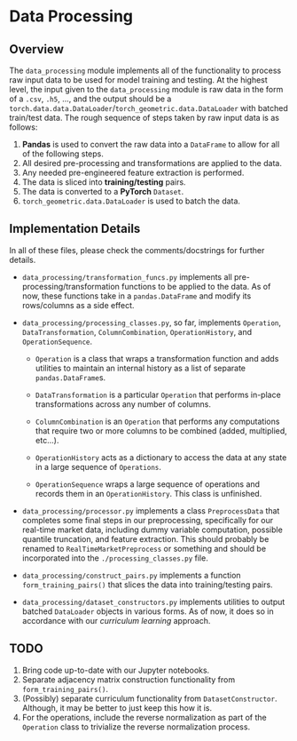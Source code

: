 # Data Processing

## Overview

The `data_processing` module implements all of the functionality to process raw input data to be used for model training and testing. At the highest level, the input given to the `data_processing` module is raw data in the form of a `.csv`, `.h5`, ..., and the output should be a `torch.data.data.DataLoader`/`torch_geometric.data.DataLoader` with batched train/test data. The rough sequence of steps taken by raw input data is as follows:

1.  **Pandas** is used to convert the raw data into a `DataFrame` to allow for all of the following steps.
2.  All desired pre-processing and transformations are applied to the data.
3.  Any needed pre-engineered feature extraction is performed.
4.  The data is sliced into **training/testing** pairs.
5.  The data is converted to a **PyTorch** `Dataset`.
6.  `torch_geometric.data.DataLoader` is used to batch the data.

## Implementation Details

In all of these files, please check the comments/docstrings for further details.

- `data_processing/transformation_funcs.py` implements all pre-processing/transformation functions to be applied to the data. As of now, these functions take in a `pandas.DataFrame` and modify its rows/columns as a side effect.

- `data_processing/processing_classes.py`, so far, implements `Operation`, `DataTransformation`, `ColumnCombination`, `OperationHistory`, and `OperationSequence`.

  - `Operation` is a class that wraps a transformation function and adds utilities to maintain an internal history as a list of separate `pandas.DataFrame`s.

  - `DataTransformation` is a particular `Operation` that performs in-place transformations across any number of columns.

  - `ColumnCombination` is an `Operation` that performs any computations that require two or more columns to be combined (added, multiplied, etc...).

  - `OperationHistory` acts as a dictionary to access the data at any state in a large sequence of `Operations`.

  - `OperationSequence` wraps a large sequence of operations and records them in an `OperationHistory`. This class is unfinished.

- `data_processing/processor.py` implements a class `PreprocessData` that completes some final steps in our preprocessing, specifically for our real-time market data, including dummy variable computation, possible quantile truncation, and feature extraction. This should probably be renamed to `RealTimeMarketPreprocess` or something and should be incorporated into the `./processing_classes.py` file.

- `data_processing/construct_pairs.py` implements a function `form_training_pairs()` that slices the data into training/testing pairs.

- `data_processing/dataset_constructors.py` implements utilities to output batched `DataLoader` objects in various forms. As of now, it does so in accordance with our _curriculum learning_ approach.

## TODO

1.  Bring code up-to-date with our Jupyter notebooks.
2.  Separate adjacency matrix construction functionality from `form_training_pairs()`.
3.  (Possibly) separate curriculum functionality from `DatasetConstructor`. Although, it may be better to just keep this how it is.
4.  For the operations, include the reverse normalization as part of the `Operation` class to trivialize the reverse normalization process.
